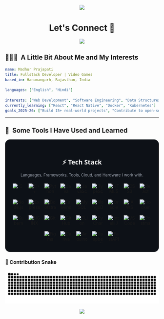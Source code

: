 <p align="center">
  <img src="https://capsule-render.vercel.app/api?type=waving&color=gradient&text=Hello,+I'm+Madhur!&height=100&section=header"/>
</p>

<h1 align="center">
  Let's Connect 💬
</h1>

<p align="center">
<a href="instagram.com/_m4dhur">
  <img height="50" src="https://user-images.githubusercontent.com/46517096/166974368-9798f39f-1f46-499c-b14e-81f0a3f83a06.png"/>
</a>
</p>



<h2> 👨🏻‍💻 &nbsp;A Little Bit About Me and My Interests</h2>

```yaml
name: Madhur Prajapati
title: Fullstack Developer | Video Games
based_in: Hanumangarh, Rajasthan, India

languages: ["English", "Hindi"]

interests: ["Web Development", "Software Engineering", "Data Structures", "Game Development", "UI/UX Design"]
currently_learning: ["React", "React Native", "Docker", "Kubernetes"]
goals_2025-26: ["Build 15+ real-world projects", "Contribute to open-source", "Master full-stack and DevOps integration"]
```
  
---  
  
<h2> 🚀 &nbsp;Some Tools I Have Used and Learned</h2>
<p align="left">
<div align="center" style="background:#0d1117; padding:30px 20px; border-radius:16px;">
  <h2 style="color:#fff; font-family:system-ui; margin-bottom:12px;">⚡ Tech Stack</h2>
  <p style="color:#9ca3af; font-size:13px; margin-bottom:20px;">Languages, Frameworks, Tools, Cloud, and Hardware I work with.</p>

  <div style="display:flex; flex-wrap:wrap; justify-content:center; gap:14px;">
    <img src="https://cdn.jsdelivr.net/gh/devicons/devicon/icons/c/c-original.svg" width="38" height="38" alt="C"/>
    <img src="https://cdn.jsdelivr.net/gh/devicons/devicon/icons/cplusplus/cplusplus-original.svg" width="38" height="38" alt="C++"/>
    <img src="https://cdn.jsdelivr.net/gh/devicons/devicon/icons/python/python-original.svg" width="38" height="38" alt="Python"/>
    <img src="https://cdn.jsdelivr.net/gh/devicons/devicon/icons/java/java-original.svg" width="38" height="38" alt="Java"/>
    <img src="https://cdn.jsdelivr.net/gh/devicons/devicon/icons/javascript/javascript-original.svg" width="38" height="38" alt="JavaScript"/>
    <img src="https://cdn.jsdelivr.net/gh/devicons/devicon/icons/typescript/typescript-original.svg" width="38" height="38" alt="TypeScript"/>
    <img src="https://cdn.jsdelivr.net/gh/devicons/devicon/icons/html5/html5-original.svg" width="38" height="38" alt="HTML5"/>
    <img src="https://cdn.jsdelivr.net/gh/devicons/devicon/icons/css3/css3-original.svg" width="38" height="38" alt="CSS3"/>
    <img src="https://cdn.jsdelivr.net/gh/devicons/devicon/icons/react/react-original.svg" width="38" height="38" alt="React"/>
    <img src="https://cdn.jsdelivr.net/gh/devicons/devicon/icons/nodejs/nodejs-original.svg" width="38" height="38" alt="Node.js"/>
    <img src="https://cdn.jsdelivr.net/gh/devicons/devicon/icons/express/express-original.svg" width="38" height="38" alt="Express"/>
    <img src="https://cdn.jsdelivr.net/gh/devicons/devicon/icons/bootstrap/bootstrap-original.svg" width="38" height="38" alt="Bootstrap"/>
    <img src="https://cdn.jsdelivr.net/gh/devicons/devicon/icons/tailwindcss/tailwindcss-original.svg" width="38" height="38" alt="TailwindCSS"/>
    <img src="https://cdn.jsdelivr.net/gh/devicons/devicon/icons/mysql/mysql-original.svg" width="38" height="38" alt="MySQL"/>
    <img src="https://cdn.jsdelivr.net/gh/devicons/devicon/icons/mongodb/mongodb-original.svg" width="38" height="38" alt="MongoDB"/>
    <img src="https://cdn.jsdelivr.net/gh/devicons/devicon/icons/oracle/oracle-original.svg" width="38" height="38" alt="Oracle"/>
    <img src="https://cdn.jsdelivr.net/gh/devicons/devicon/icons/amazonwebservices/amazonwebservices-original-wordmark.svg" width="38" height="38" alt="AWS"/>
    <img src="https://cdn.jsdelivr.net/gh/devicons/devicon/icons/docker/docker-original.svg" width="38" height="38" alt="Docker"/>
    <img src="https://cdn.jsdelivr.net/gh/devicons/devicon/icons/kubernetes/kubernetes-plain.svg" width="38" height="38" alt="Kubernetes"/>
    <img src="https://cdn.jsdelivr.net/gh/devicons/devicon/icons/nginx/nginx-original.svg" width="38" height="38" alt="NGINX"/>
    <img src="https://cdn.jsdelivr.net/gh/devicons/devicon/icons/git/git-original.svg" width="38" height="38" alt="Git"/>
    <img src="https://cdn.jsdelivr.net/gh/devicons/devicon/icons/github/github-original.svg" width="38" height="38" alt="GitHub"/>
    <img src="https://resources.jetbrains.com/storage/products/company/brand/logos/CLion_icon.svg" width="38" height="38" alt="CLion"/>
    <img src="https://resources.jetbrains.com/storage/products/company/brand/logos/PyCharm_icon.svg" width="38" height="38" alt="PyCharm"/>
    <img src="https://resources.jetbrains.com/storage/products/company/brand/logos/IntelliJ_IDEA_icon.svg" width="38" height="38" alt="IntelliJ"/>
    <img src="https://cdn.jsdelivr.net/gh/devicons/devicon/icons/vscode/vscode-original.svg" width="38" height="38" alt="VSCode"/>
    <img src="https://cdn.jsdelivr.net/gh/devicons/devicon/icons/postman/postman-original.svg" width="38" height="38" alt="Postman"/>
    <img src="https://cdn.jsdelivr.net/gh/devicons/devicon/icons/figma/figma-original.svg" width="38" height="38" alt="Figma"/>
    <img src="https://cdn.jsdelivr.net/gh/devicons/devicon/icons/canva/canva-original.svg" width="38" height="38" alt="Canva"/>
    <img src="https://cdn.jsdelivr.net/gh/devicons/devicon/icons/arduino/arduino-original.svg" width="38" height="38" alt="Arduino"/>
    <img src="https://upload.wikimedia.org/wikipedia/en/c/cb/Raspberry_Pi_Logo.svg" width="38" height="38" alt="Raspberry Pi"/>
    <img src="https://cdn.jsdelivr.net/gh/devicons/devicon/icons/fastapi/fastapi-original.svg" width="38" height="38" alt="FastAPI"/>
  </div>
</div>





</p>

### 🐍 Contribution Snake
<p align="center">
  <img src="https://raw.githubusercontent.com/madhurkills/madhurkills/output/github-snake.svg" alt="Snake animation" />
</p>

<p align="center">
  <img src="https://capsule-render.vercel.app/api?type=waving&color=gradient&height=100&section=footer"/>
</p>
